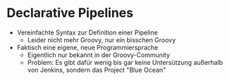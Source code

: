 # Declarative Pipelines

* Vereinfachte Syntax zur Definition einer Pipeline
  * Leider nicht mehr Groovy, nur ein bisschen Groovy
* Faktisch eine eigene, neue Programmiersprache
  * Eigentlich nur bekannt in der Groovy-Community
  * Problem: Es gibt dafür wenig bis gar keine Untersützung außerhalb von Jenkins, sondern das Project "Blue Ocean"
